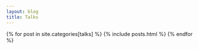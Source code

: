 ```yaml
---
layout: blog
title: Talks
---
```


{% for post in site.categories[talks] %}
{% include posts.html %}
{% endfor %}
